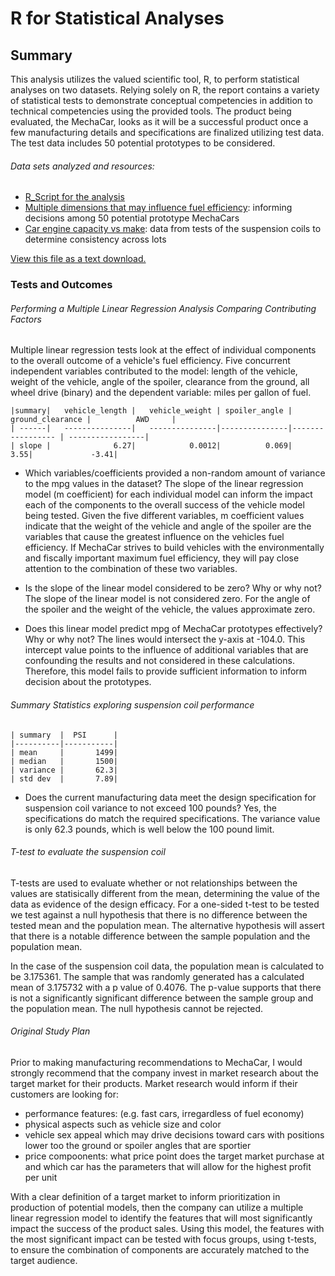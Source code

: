 # R for Statistical Analyses

## Summary
This analysis utilizes the valued scientific tool, R, to perform statistical analyses on two datasets.  Relying solely on R, the report contains a variety of statistical tests to demonstrate conceptual competencies in addition to technical competencies using the provided tools. The product being evaluated, the MechaCar, looks as it will be a successful product once a few manufacturing details and specifications are finalized utilizing test data. The test data includes 50 potential prototypes to be considered.

###### Data sets analyzed and resources:
* [R_Script for the analysis](MechaCarChallenge.RScript.R)
* [Multiple dimensions that may influence fuel efficiency](MechaCar_mpg.csv): informing decisions among 50 potential prototype MechaCars
* [Car engine capacity vs make](Suspension_Coil.csv): data from tests of the suspension coils to determine consistency across lots

[View this file as a text download.](MechaCarWriteUp.txt)

### Tests and Outcomes

###### Performing a Multiple Linear Regression Analysis Comparing Contributing Factors
Multiple linear regression tests look at the effect of individual components to the overall outcome of a vehicle's fuel efficiency.  Five concurrent independent variables contributed to the model: length of the vehicle, weight of the vehicle, angle of the spoiler, clearance from the ground, all wheel drive (binary) and the dependent variable: miles per gallon of fuel.


    |summary|   vehicle_length |   vehicle_weight | spoiler_angle | ground_clearance |          AWD     |
    | ------|   ---------------|   ---------------|---------------|----------------- | -----------------| 
    | slope |              6.27|            0.0012|          0.069|              3.55|             -3.41|


* Which variables/coefficients provided a non-random amount of variance to the mpg values in the dataset?
The slope of the linear regression model (m coefficient) for each individual model can inform the impact each of the components to the overall success of the vehicle model being tested. Given the five different variables, m coefficient values indicate that the weight of the vehicle and angle of the spoiler are the variables that cause the greatest influence on the vehicles fuel efficiency.  If MechaCar strives to build vehicles with the environmentally and fiscally important maximum fuel efficiency, they will pay close attention to the combination of these two variables.  

* Is the slope of the linear model considered to be zero? Why or why not?
The slope of the linear model is not considered zero.  For the angle of the spoiler and the weight of the vehicle, the values approximate zero.  

* Does this linear model predict mpg of MechaCar prototypes effectively? Why or why not?
The lines would intersect the y-axis at -104.0.  This intercept value points to the influence of additional variables that are confounding the results and not considered in these calculations. Therefore, this model fails to provide sufficient information to inform decision about the prototypes.

###### Summary Statistics exploring suspension coil performance

    | summary  |  PSI      |   
    |----------|-----------|   
    | mean     |       1499| 
    | median   |       1500| 
    | variance |       62.3| 
    | std dev  |       7.89| 

* Does the current manufacturing data meet the design specification for suspension coil variance to not exceed 100 pounds? 
Yes, the specifications do match the required specifications.  The variance value is only 62.3 pounds, which is well below the 100 pound limit.

###### T-test to evaluate the suspension coil
T-tests are used to evaluate whether or not relationships between the values are statisically different from the mean, determining the value of the data as evidence of the design efficacy. For a one-sided t-test to be tested we test against a null hypothesis that there is no difference between the tested mean and the population mean.  The alternative hypothesis will assert that there is a notable difference between the sample population and the population mean.

In the case of the suspension coil data, the population mean is calculated to be 3.175361.  The sample that was randomly generated has a calculated mean of 3.175732 with a p value of 0.4076.  The p-value supports that there is not a significantly significant difference between the sample group and the population mean. The null hypothesis cannot be rejected.

###### Original Study Plan

Prior to making manufacturing recommendations to MechaCar, I would strongly recommend that the company invest in market research about the target market for their products.  Market research would inform if their customers are looking for: 
* performance features: (e.g. fast cars, irregardless of fuel economy)
* physical aspects such as vehicle size and color
* vehicle sex appeal which may drive decisions toward cars with positions lower too the ground or spoiler angles that are sportier
* price compoonents: what price point does the target market purchase at and which car has the parameters that will allow for the highest profit per unit

With a clear definition of a target market to inform prioritization in production of potential models, then the company can utilize a multiple linear regression model to identify the features that will most significantly impact the success of the product sales.  Using this model, the features with the most significant impact can be tested with focus groups, using t-tests, to ensure the combination of components are accurately matched to the target audience.






